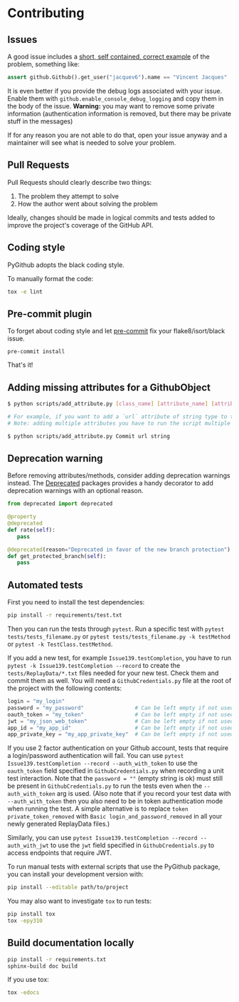 # Contributing

## Issues

A good issue includes a [short, self contained, correct example](http://sscce.org/) of the problem, something like:

```python
assert github.Github().get_user("jacquev6").name == "Vincent Jacques"
```

It is even better if you provide the debug logs associated with your issue.
Enable them with `github.enable_console_debug_logging` and copy them in the body of the issue.
**Warning:** you may want to remove some private information (authentication information is removed, but there may be private stuff in the messages)

If for any reason you are not able to do that, open your issue anyway and a maintainer will see what is needed to solve your problem.

## Pull Requests

Pull Requests should clearly describe two things:

1. The problem they attempt to solve
2. How the author went about solving the problem

Ideally, changes should be made in logical commits and tests added to improve the project's coverage of the GitHub API.

## Coding style

PyGithub adopts the black coding style.

To manually format the code:
```bash
tox -e lint
```

## Pre-commit plugin

To forget about coding style and let [pre-commit](https://pre-commit.com/#installation) fix your flake8/isort/black issue.

```
pre-commit install
```

That's it!

## Adding missing attributes for a GithubObject

```bash
$ python scripts/add_attribute.py [class_name] [attribute_name] [attribute_type]

# For example, if you want to add a `url` attribute of string type to the Commit class
# Note: adding multiple attributes you have to run the script multiple times

$ python scripts/add_attribute.py Commit url string
```

## Deprecation warning

Before removing attributes/methods, consider adding deprecation warnings instead. The [Deprecated](https://github.com/tantale/deprecated) packages provides a handy decorator to add deprecation warnings with an optional reason.

```python
from deprecated import deprecated

@property
@deprecated
def rate(self):
   pass

@deprecated(reason="Deprecated in favor of the new branch protection")
def get_protected_branch(self):
   pass
```

## Automated tests

First you need to install the test dependencies:
```bash
pip install -r requirements/test.txt
```

Then you can run the tests through `pytest`.
Run a specific test with `pytest tests/tests_filename.py` or `pytest tests/tests_filename.py -k testMethod` or `pytest -k TestClass.testMethod`.

If you add a new test, for example `Issue139.testCompletion`, you have to run `pytest -k Issue139.testCompletion --record` to create the `tests/ReplayData/*.txt` files needed for your new test.
Check them and commit them as well.
You will need a `GithubCredentials.py` file at the root of the project with the following contents:

```python
login = "my_login"
password = "my_password"                # Can be left empty if not used
oauth_token = "my_token"                # Can be left empty if not used
jwt = "my_json_web_token"               # Can be left empty if not used
app_id = "my_app_id"                    # Can be left empty if not used
app_private_key = "my_app_private_key"  # Can be left empty if not used
```

If you use 2 factor authentication on your Github account, tests that require a login/password authentication will fail.
You can use `pytest Issue139.testCompletion --record --auth_with_token` to use the `oauth_token` field specified in `GithubCredentials.py` when recording a unit test interaction. Note that the `password = ""` (empty string is ok) must still be present in `GithubCredentials.py` to run the tests even when the `--auth_with_token` arg is used. (Also note that if you record your test data with `--auth_with_token` then you also need to be in token authentication mode when running the test. A simple alternative is to replace `token private_token_removed` with `Basic login_and_password_removed` in all your newly generated ReplayData files.)

Similarly, you can use `pytest Issue139.testCompletion --record --auth_with_jwt` to use the `jwt` field specified in `GithubCredentials.py` to access endpoints that require JWT.

To run manual tests with external scripts that use the PyGithub package, you can install your development version with:

```bash
pip install --editable path/to/project
```

You may also want to investigate `tox` to run tests:

```bash
pip install tox
tox -epy310
```

## Build documentation locally

```bash
pip install -r requirements.txt
sphinx-build doc build
```

If you use tox:

```bash
tox -edocs
```
